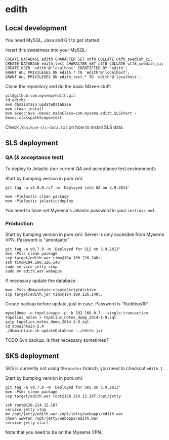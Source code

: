 # edith

## Local development

You need MySQL, Java and Git to get started.

Insert this sweetness into your MySQL:

    CREATE DATABASE edith CHARACTER SET utf8 COLLATE utf8_swedish_ci;
    CREATE DATABASE edith_test CHARACTER SET utf8 COLLATE utf8_swedish_ci;
    CREATE USER 'edith'@'localhost' IDENTIFIED BY 'edith';
    GRANT ALL PRIVILEGES ON edith.* TO 'edith'@'localhost';
    GRANT ALL PRIVILEGES ON edith_test.* TO 'edith'@'localhost';

Clone the repository and do the basic Maven stuff:

    git@github.com:mysema/edith.git
    cd edith/
    mvn dbmaintain:updateDatabase
    mvn clean install
    mvn exec:java -Dexec.mainClass=com.mysema.edith.SLSStart -Dexec.classpathScope=test

Check `/doc/use-sls-data.txt` on how to install SLS data.

## SLS deployment

### QA (& acceptance test)
To deploy to Jelastic (our current QA and acceptance test environment):

Start by bumping version in pom.xml.

    git tag -a v2.0.0.rc7 -m 'Deployed into QA on 3.9.2013'

    mvn -Pjelastic clean package
    mvn -Pjelastic jelastic:deploy

You need to have set Mysema's Jelastic password in your `settings.xml`.

### Production

Start by bumping version in pom.xml.
Server is only accesible from Mysema VPN.
Password is "annotaatio"

    git tag -a v0.7.9 -m 'Deployed for SLS on 3.9.2013'
    mvn -Psls clean package
    scp target/edith.war timo@194.100.126.140:.
    ssh timo@194.100.126.140
    sudo service jetty stop
    sudo mv edith.war webapps

If necessary update the database.

    mvn -Psls dbmaintain:createScriptArchive
    scp target/edith.jar timo@194.100.126.140:.

Create backup before update, just in case.
Password is "Kuddnas10"

    mysqldump -u topeliusapp -p -h 192.168.0.7 --single-transaction topelius_notes > topelius_notes_dump_2014-1-9.sql
    gzip topelius_notes_dump_2014-1-9.sql    
    cd dbmaintain-2.4
    ./dbmaintain.sh updateDatabase ../edith.jar

TODO Svn backup, is that necessary sometimes?

## SKS deployment

SKS is currently not using the `master` branch, you need to checkout `edith_1`.

Start by bumping version in pom.xml.

    git tag -a v0.7.9 -m 'Deployed for SKS on 3.9.2013'
    mvn -Psks clean package
    scp target/edith.war root@128.214.12.107:/opt/jetty

    ssh root@128.214.12.107
    service jetty stop
    mv /opt/jetty/edith.war /opt/jetty/webapps/edith.war
    chown wwwrun /opt/jetty/webapps/edith.war
    service jetty start

Note that you need to be on the Mysema VPN.
 
